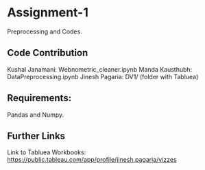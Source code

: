 # Assignment-1

Preprocessing and Codes.

## Code Contribution

Kushal Janamani: Webnometric_cleaner.ipynb
Manda Kausthubh: DataPreprocessing.ipynb
Jinesh Pagaria: DV1/ (folder with Tabluea)

## Requirements:

Pandas and Numpy.


## Further Links
Link to Tabluea Workbooks: https://public.tableau.com/app/profile/jinesh.pagaria/vizzes

